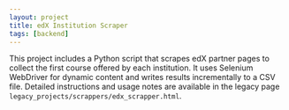 ```yaml
---
layout: project
title: edX Institution Scraper
tags: [backend]
---
```


This project includes a Python script that scrapes edX partner pages to collect the first course offered by each institution. It uses Selenium WebDriver for dynamic content and writes results incrementally to a CSV file. Detailed instructions and usage notes are available in the legacy page `legacy_projects/scrappers/edx_scrapper.html`.
